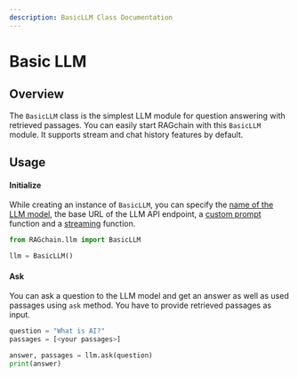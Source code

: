 ```yaml
---
description: BasicLLM Class Documentation
---
```


# Basic LLM

## Overview

The `BasicLLM` class is the simplest LLM module for question answering with retrieved passages. You can easily start RAGchain with this `BasicLLM` module. It supports stream and chat history features by default.

## Usage

#### Initialize

While creating an instance of `BasicLLM`, you can specify the [name of the LLM model](./#use-custom-llm), the base URL of the LLM API endpoint, a [custom prompt](./#use-custom-prompt) function and a [streaming](./#stream-answers) function.

```python
from RAGchain.llm import BasicLLM

llm = BasicLLM()
```

#### Ask

You can ask a question to the LLM model and get an answer as well as used passages using `ask` method. You have to provide retrieved passages as input.

```python
question = "What is AI?"
passages = [<your passages>]

answer, passages = llm.ask(question)
print(answer)
```

